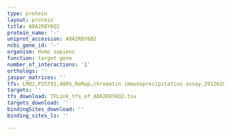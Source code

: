 ```yaml
---
type: protein
layout: protein
title: A0A2R8Y6Q2
protein_name: '-'
uniprot_accession: A0A2R8Y6Q2
ncbi_gene_id: '-'
organism: Homo sapiens
function: target gene
number_of_interactions: '1'
orthologs: ''
jaspar_matrices: ''
tfs: LMO2,P25791,4005,ReMap,chromatin immunoprecipitation assay,29126285%5Buid%5D,No
targets: ''
tfs_download: TFLink_tfs_of_A0A2R8Y6Q2.tsv
targets_download: ''
bindingSites_download: ''
binding_sites_ls: ''

---
```


